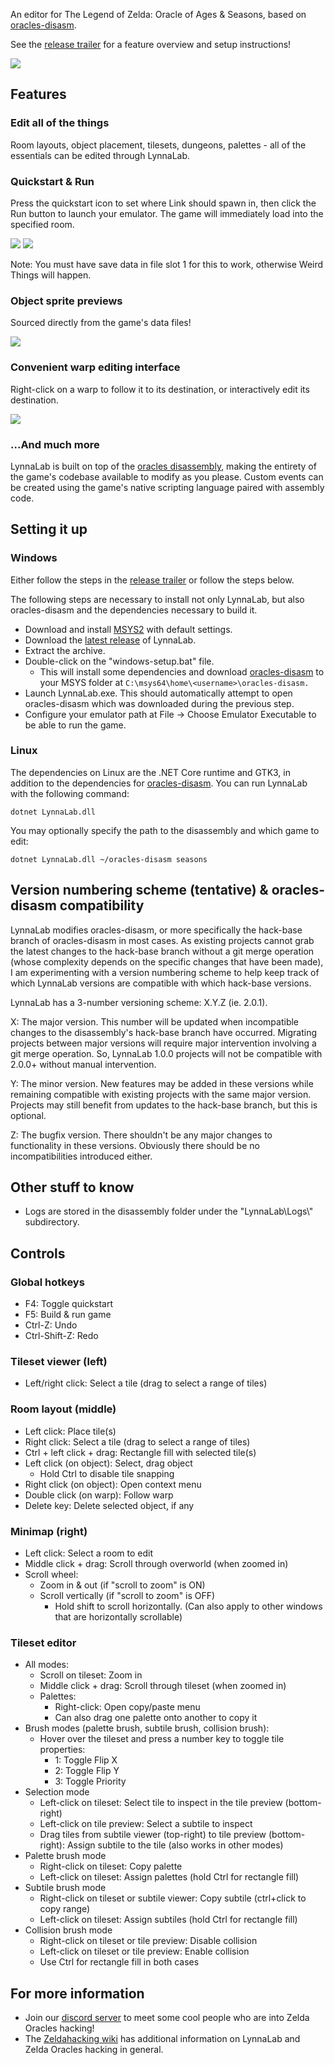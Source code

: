 An editor for The Legend of Zelda: Oracle of Ages & Seasons, based on
[oracles-disasm](https://github.com/stewmath/oracles-disasm).

See the [release trailer](https://www.youtube.com/watch?v=u-Sz1d0ZdEk) for a feature overview and
setup instructions!

![](images/preview-general.png)

## Features

### Edit all of the things

Room layouts, object placement, tilesets, dungeons, palettes - all of the
essentials can be edited through LynnaLab.

### Quickstart & Run

Press the quickstart icon to set where Link should spawn in, then click the Run
button to launch your emulator. The game will immediately load into the
specified room.

![](images/preview-quickspawn-1.png)
![](images/preview-quickspawn-2.png)

Note: You must have save data in file slot 1 for this to work, otherwise Weird
Things will happen.

### Object sprite previews

Sourced directly from the game's data files!

![](images/preview-objects.png)

### Convenient warp editing interface

Right-click on a warp to follow it to its destination, or interactively edit its
destination.

![](images/preview-warps.png)

### ...And much more

LynnaLab is built on top of the
[oracles disassembly](https://github.com/stewmath/oracles-disasm), making the
entirety of the game's codebase available to modify as you please. Custom events
can be created using the game's native scripting language paired with assembly
code.

## Setting it up

### Windows

Either follow the steps in the [release trailer](https://www.youtube.com/watch?v=u-Sz1d0ZdEk&t=126s)
or follow the steps below.

The following steps are necessary to install not only LynnaLab, but also
oracles-disasm and the dependencies necessary to build it.

- Download and install [MSYS2](https://www.msys2.org/) with default settings.
- Download the [latest release](https://github.com/Stewmath/LynnaLab/releases) of LynnaLab.
- Extract the archive.
- Double-click on the "windows-setup.bat" file.
  - This will install some dependencies and download
    [oracles-disasm](https://github.com/stewmath/oracles-disasm) to your MSYS
    folder at `C:\msys64\home\<username>\oracles-disasm.`
- Launch LynnaLab.exe. This should automatically attempt to open oracles-disasm
  which was downloaded during the previous step.
- Configure your emulator path at File -> Choose Emulator Executable to be able
  to run the game.

### Linux

The dependencies on Linux are the .NET Core runtime and GTK3, in addition to the
dependencies for [oracles-disasm](https://github.com/stewmath/oracles-disasm).
You can run LynnaLab with the following command:

```
dotnet LynnaLab.dll
```

You may optionally specify the path to the disassembly and which game to edit:

```
dotnet LynnaLab.dll ~/oracles-disasm seasons
```

## Version numbering scheme (tentative) & oracles-disasm compatibility

LynnaLab modifies oracles-disasm, or more specifically the hack-base branch of
oracles-disasm in most cases. As existing projects cannot grab the latest
changes to the hack-base branch without a git merge operation (whose complexity
depends on the specific changes that have been made), I am experimenting with a
version numbering scheme to help keep track of which LynnaLab versions are
compatible with which hack-base versions.

LynnaLab has a 3-number versioning scheme: X.Y.Z (ie. 2.0.1).

X: The major version. This number will be updated when incompatible changes to
the disassembly's hack-base branch have occurred. Migrating projects between
major versions will require major intervention involving a git merge operation.
So, LynnaLab 1.0.0 projects will not be compatible with 2.0.0+ without manual
intervention.

Y: The minor version. New features may be added in these versions while
remaining compatible with existing projects with the same major version.
Projects may still benefit from updates to the hack-base branch, but this is
optional.

Z: The bugfix version. There shouldn't be any major changes to functionality in
these versions. Obviously there should be no incompatibilities introduced
either.

## Other stuff to know

* Logs are stored in the disassembly folder under the "LynnaLab\\Logs\\"
  subdirectory.
  
## Controls

### Global hotkeys

* F4: Toggle quickstart
* F5: Build & run game
* Ctrl-Z: Undo
* Ctrl-Shift-Z: Redo

### Tileset viewer (left)

* Left/right click: Select a tile (drag to select a range of tiles)

### Room layout (middle)

* Left click: Place tile(s)
* Right click: Select a tile (drag to select a range of tiles)
* Ctrl + left click + drag: Rectangle fill with selected tile(s)
* Left click (on object): Select, drag object
  * Hold Ctrl to disable tile snapping
* Right click (on object): Open context menu
* Double click (on warp): Follow warp
* Delete key: Delete selected object, if any

### Minimap (right)

* Left click: Select a room to edit
* Middle click + drag: Scroll through overworld (when zoomed in)
* Scroll wheel:
  * Zoom in & out (if "scroll to zoom" is ON)
  * Scroll vertically (if "scroll to zoom" is OFF)
    * Hold shift to scroll horizontally. (Can also apply to other windows that are horizontally scrollable)
    
### Tileset editor

* All modes:
  * Scroll on tileset: Zoom in
  * Middle click + drag: Scroll through tileset (when zoomed in)
  * Palettes:
    * Right-click: Open copy/paste menu
    * Can also drag one palette onto another to copy it
* Brush modes (palette brush, subtile brush, collision brush):
  * Hover over the tileset and press a number key to toggle tile properties:
    * 1: Toggle Flip X
    * 2: Toggle Flip Y
    * 3: Toggle Priority
* Selection mode
  * Left-click on tileset: Select tile to inspect in the tile preview (bottom-right)
  * Left-click on tile preview: Select a subtile to inspect
  * Drag tiles from subtile viewer (top-right) to tile preview (bottom-right): Assign subtile to the
    tile (also works in other modes)
* Palette brush mode
  * Right-click on tileset: Copy palette
  * Left-click on tileset: Assign palettes (hold Ctrl for rectangle fill)
* Subtile brush mode
  * Right-click on tileset or subtile viewer: Copy subtile (ctrl+click to copy range)
  * Left-click on tileset: Assign subtiles (hold Ctrl for rectangle fill)
* Collision brush mode
  * Right-click on tileset or tile preview: Disable collision
  * Left-click on tileset or tile preview: Enable collision
  * Use Ctrl for rectangle fill in both cases

## For more information

- Join our [discord server](https://discord.gg/wCpPPNZ) to meet some cool people
  who are into Zelda Oracles hacking!
- The [Zeldahacking wiki](https://wiki.zeldahacking.net/oracle/LynnaLab) has
  additional information on LynnaLab and Zelda Oracles hacking in general.
